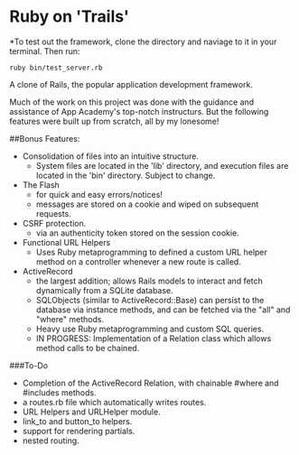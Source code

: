# Ruby on 'Trails'

*To test out the framework, clone the directory and naviage to it in your terminal. Then run:

<code>ruby bin/test_server.rb</code>

A clone of Rails, the popular application development framework.

Much of the work on this project was done with the guidance and assistance
of App Academy's top-notch instructurs. But the following features were built
up from scratch, all by my lonesome!

##Bonus Features:
+ Consolidation of files into an intuitive structure.
  - System files are located in the 'lib' directory, and execution files are located in the 'bin' directory. Subject to change.
+ The Flash
  - for quick and easy errors/notices!
  - messages are stored on a cookie and wiped on subsequent requests. 
+ CSRF protection.
  - via an authenticity token stored on the session cookie.
+ Functional URL Helpers
	- Uses Ruby metaprogramming to defined a custom URL helper method on a controller whenever a new route is called.
+ ActiveRecord
  - the largest addition; allows Rails models to interact and fetch dynamically from a SQLite database.
  - SQLObjects (similar to ActiveRecord::Base) can persist to the database via instance methods, and can be fetched via the "all" and "where" methods.
  - Heavy use Ruby metaprogramming and custom SQL queries.
  - IN PROGRESS: Implementation of a Relation class which allows method calls to be chained.

###To-Do
+ Completion of the ActiveRecord Relation, with chainable #where and #includes methods.
+ a routes.rb file which automatically writes routes.
+ URL Helpers and URLHelper module.
+ link_to and button_to helpers.
+ support for rendering partials.
+ nested routing.

